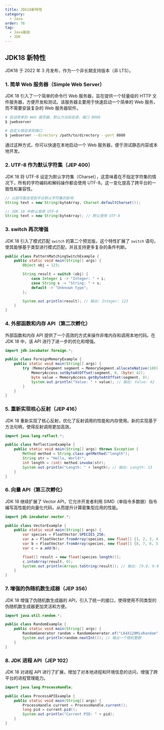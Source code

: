```yaml
---
title: JDk18新特性
category:
  - Java
order: 76
tag:
  - Java基础
  - JDK
---
```


## JDK18 新特性

JDK18 于 2022 年 3 月发布，作为一个非长期支持版本（非 LTS）。

### 1. 简单 Web 服务器（Simple Web Server）
JDK 18 引入了一个简单的命令行 Web 服务器，旨在提供一个轻量级的 HTTP 文件服务器，方便开发和测试。该服务器主要用于快速启动一个简单的 Web 服务，而不需要安装复杂的 Web 服务器软件。

```bash
# 启动简单的 Web 服务器，默认为当前目录，端口 8000
$ jwebserver

# 自定义根目录和端口
$ jwebserver --directory /path/to/directory --port 8080
```

通过这种方式，你可以快速在本地启动一个 Web 服务器，便于测试静态内容或本地开发。

### 2. UTF-8 作为默认字符集（JEP 400）
JDK 18 将 UTF-8 设定为默认字符集（Charset），这意味着在不指定字符集的情况下，所有的字符编码和解码操作都会使用 UTF-8。这一变化提高了跨平台的一致性和兼容性。

```java
// 以前可能会受到平台默认字符集的影响
String text = new String(byteArray, Charset.defaultCharset());

// JDK 18 中默认使用 UTF-8
String text = new String(byteArray); // 默认使用 UTF-8
```

### 3. switch 再次增强

JDK 18 引入了模式匹配 `switch` 的第二个预览版，这个特性扩展了 `switch` 语句，使其能够基于类型进行模式匹配，并且支持更多复杂的条件判断。

```java
public class PatternMatchingSwitchExample {
    public static void main(String[] args) {
        Object obj = 123;

        String result = switch (obj) {
            case Integer i -> "Integer: " + i;
            case String s -> "String: " + s;
            default -> "Unknown type";
        };

        System.out.println(result); // 输出: Integer: 123
    }
}
```

### 4. 外部函数和内存 API（第二次孵化）

外部函数和内存 API 提供了一个高效的方式来操作非堆内存和调用本地代码。在 JDK 18 中，该 API 进行了进一步的优化和增强。

```java
import jdk.incubator.foreign.*;

public class ForeignMemoryExample {
    public static void main(String[] args) {
        try (MemorySegment segment = MemorySegment.allocateNative(100)) {
            MemoryAccess.setByteAtOffset(segment, 0, (byte) 42);
            byte value = MemoryAccess.getByteAtOffset(segment, 0);
            System.out.println("Value: " + value); // 输出: Value: 42
        }
    }
}
```

### 5. 重新实现核心反射（JEP 416）

JDK 18 重新实现了核心反射，优化了反射调用的性能和内存使用。新的实现基于方法句柄，使得反射调用更加高效。

```java
import java.lang.reflect.*;

public class ReflectionExample {
    public static void main(String[] args) throws Exception {
        Method method = String.class.getMethod("length");
        String str = "Hello, World!";
        int length = (int) method.invoke(str);
        System.out.println("Length: " + length); // 输出: Length: 13
    }
}
```

### 6. 向量 API（第三次孵化）

JDK 18 继续扩展了 Vector API，它允许开发者利用 SIMD（单指令多数据）指令编写高性能的向量化代码，从而提升计算密集型应用的性能。

```java
import jdk.incubator.vector.*;

public class VectorExample {
    public static void main(String[] args) {
        var species = FloatVector.SPECIES_256;
        var a = FloatVector.fromArray(species, new float[] {1, 2, 3, 4, 5, 6, 7, 8}, 0);
        var b = FloatVector.fromArray(species, new float[] {8, 7, 6, 5, 4, 3, 2, 1}, 0);
        var c = a.add(b);

        float[] result = new float[species.length()];
        c.intoArray(result, 0);
        System.out.println(Arrays.toString(result)); // 输出: [9.0, 9.0, 9.0, 9.0, 9.0, 9.0, 9.0, 9.0]
    }
}
```

### 7. 增强的伪随机数生成器（JEP 356）

JDK 18 增强了伪随机数生成器的 API，引入了统一的接口，使得使用不同类型的伪随机数生成器更加灵活和方便。

```java
import java.util.random.*;

public class RandomExample {
    public static void main(String[] args) {
        RandomGenerator random = RandomGenerator.of("L64X128MixRandom");
        System.out.println(random.nextInt()); // 输出一个随机整数
    }
}
```

### 8. JDK 进程 API（JEP 102）

JDK 18 对进程 API 进行了扩展，增加了对本地进程和环境信息的访问，增强了跨平台的进程管理能力。

```java
import java.lang.ProcessHandle;

public class ProcessAPIExample {
    public static void main(String[] args) {
        ProcessHandle current = ProcessHandle.current();
        long pid = current.pid();
        System.out.println("Current PID: " + pid);
    }
}
```